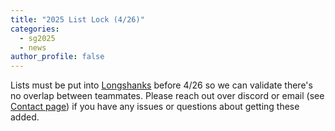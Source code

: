```yaml
---
title: "2025 List Lock (4/26)"
categories:
  - sg2025
  - news
author_profile: false
---
```

Lists must be put into <a href="https://www.longshanks.org/event/22494" target="_blank">Longshanks</a> before 4/26 so we can validate there's no overlap between teammates. Please reach out over discord or email (see <a href="https://www.squadgoalsmcp.com/contact/">Contact page</a>) if you have any issues or questions about getting these added.  